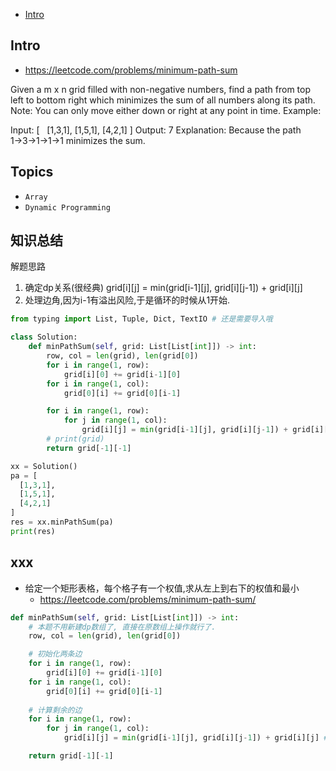 - [Intro](#intro)

## Intro

- https://leetcode.com/problems/minimum-path-sum

Given a m x n grid filled with non-negative numbers, find a path from top left to bottom right which minimizes the sum of all numbers along its path.
Note: You can only move either down or right at any point in time.
Example:

Input:
[
  [1,3,1],
  [1,5,1],
  [4,2,1]
]
Output: 7
Explanation: Because the path 1→3→1→1→1 minimizes the sum.







## Topics

- `Array`
- `Dynamic Programming`


## 知识总结

解题思路
1. 确定dp关系(很经典) grid[i][j] = min(grid[i-1][j], grid[i][j-1]) + grid[i][j]
1. 处理边角,因为i-1有溢出风险,于是循环的时候从1开始.




```py
from typing import List, Tuple, Dict, TextIO # 还是需要导入哦

class Solution:
    def minPathSum(self, grid: List[List[int]]) -> int:
        row, col = len(grid), len(grid[0])
        for i in range(1, row):
            grid[i][0] += grid[i-1][0]
        for i in range(1, col):
            grid[0][i] += grid[0][i-1]

        for i in range(1, row):
            for j in range(1, col):
                grid[i][j] = min(grid[i-1][j], grid[i][j-1]) + grid[i][j] # tip: i=0时,数组会越界!那从1开始计算不就行了
        # print(grid)
        return grid[-1][-1]

xx = Solution()
pa = [
  [1,3,1],
  [1,5,1],
  [4,2,1]
]
res = xx.minPathSum(pa)
print(res)
```

## xxx



- 给定一个矩形表格，每个格子有一个权值,求从左上到右下的权值和最小 
  - https://leetcode.com/problems/minimum-path-sum/

```py
def minPathSum(self, grid: List[List[int]]) -> int:
    # 本题不用新建dp数组了, 直接在原数组上操作就行了.
    row, col = len(grid), len(grid[0])

    # 初始化两条边
    for i in range(1, row):
        grid[i][0] += grid[i-1][0]
    for i in range(1, col):
        grid[0][i] += grid[0][i-1]
    
    # 计算剩余的边
    for i in range(1, row):
        for j in range(1, col):
            grid[i][j] = min(grid[i-1][j], grid[i][j-1]) + grid[i][j] # 每个格子有两个来源,从里面选一个最小的继续往下走就行了.

    return grid[-1][-1]
```